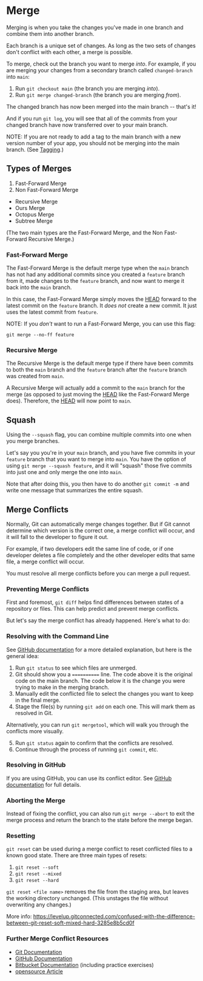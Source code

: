 # Merge

Merging is when you take the changes you've made in one branch and combine them into another branch.

Each branch is a unique set of changes.  As long as the two sets of changes don't conflict with each other, a merge is possible.

To merge, check out the branch you want to merge *into*.  For example, if you are merging your changes from a secondary branch called `changed-branch` into `main`:

1. Run `git checkout main` (the branch you are merging *into*).
2. Run `git merge changed-branch` (the branch you are merging *from*).

The changed branch has now been merged into the main branch -- that's it!

And if you run `git log`, you will see that all of the commits from your changed branch have now transferred over to your main branch.

NOTE: If you are not ready to add a tag to the main branch with a new version number of your app, you should not be merging into the main branch.  (See [Tagging](../tagging.md).)


## Types of Merges

1. Fast-Forward Merge
2. Non Fast-Forward Merge
  - Recursive Merge
  - Ours Merge
  - Octopus Merge
  - Subtree Merge

(The two main types are the Fast-Forward Merge, and the Non Fast-Forward Recursive Merge.)


### Fast-Forward Merge

The Fast-Forward Merge is the default merge type when the `main` branch has not had any additional commits since you created a `feature` branch from it, made changes to the `feature` branch, and now want to merge it back into the `main` branch.

In this case, the Fast-Forward Merge simply moves the [HEAD](../head/head.md) forward to the latest commit on the `feature` branch.  It *does not* create a new commit.  It just uses the latest commit from `feature`.

NOTE: If you *don't* want to run a Fast-Forward Merge, you can use this flag:

`git merge --no-ff feature`


### Recursive Merge

The Recursive Merge is the default merge type if there have been commits to both the `main` branch and the `feature` branch after the `feature` branch was created from `main`.

A Recursive Merge will actually add a commit to the `main` branch for the merge (as opposed to just moving the [HEAD](../head/head.md) like the Fast-Forward Merge does).  Therefore, the [HEAD](../head/head.md) will now point to `main`.


## Squash

Using the `--squash` flag, you can combine multiple commits into one when you merge branches.

Let's say you you're in your `main` branch, and you have five commits in your `feature` branch that you want to merge into `main`.  You have the option of using `git merge --squash feature`, and it will "squash" those five commits into just one and only merge the one into `main`.

Note that after doing this, you then have to do another `git commit -m` and write one message that summarizes the entire squash.


## Merge Conflicts

Normally, Git can automatically merge changes together.  But if Git cannot determine which version is the correct one, a merge conflict will occur, and it will fall to the developer to figure it out.

For example, if two developers edit the same line of code, or if one developer deletes a file completely and the other developer edits that same file, a merge conflict will occur.

You must resolve all merge conflicts before you can merge a pull request.


### Preventing Merge Conflicts

First and foremost, `git diff` helps find differences between states of a repository or files.  This can help predict and prevent merge conflicts.

But let's say the merge conflict has already happened.  Here's what to do:


### Resolving with the Command Line

See [GitHub documentation](https://docs.github.com/en/github/collaborating-with-pull-requests/addressing-merge-conflicts/resolving-a-merge-conflict-using-the-command-line) for a more detailed explanation, but here is the general idea:

1. Run `git status` to see which files are unmerged.
2. Git should show you a `==========` line.  The code above it is the original code on the main branch.  The code below it is the change you were trying to make in the merging branch.
3. Manually edit the conflicted file to select the changes you want to keep in the final merge.
4. Stage the file(s) by running `git add` on each one.  This will mark them as resolved in Git.

Alternatively, you can run `git mergetool`, which will walk you through the conflicts more visually.

5. Run `git status` again to confirm that the conflicts are resolved.
6. Continue through the process of running `git commit`, etc.


### Resolving in GitHub

If you are using GitHub, you can use its conflict editor.  See [GitHub documentation](https://docs.github.com/en/github/collaborating-with-pull-requests/addressing-merge-conflicts/resolving-a-merge-conflict-on-github) for full details.


### Aborting the Merge

Instead of fixing the conflict, you can also run `git merge --abort` to exit the merge process and return the branch to the state before the merge began.


### Resetting

`git reset` can be used during a merge conflict to reset conflicted files to a known good state.  There are three main types of resets:

1. `git reset --soft`
2. `git reset --mixed`
3. `git reset --hard`

`git reset <file name>` removes the file from the staging area, but leaves the working directory unchanged.  (This unstages the file without overwriting any changes.)

More info: https://levelup.gitconnected.com/confused-with-the-difference-between-git-reset-soft-mixed-hard-3285e8b5cd0f


### Further Merge Conflict Resources

- [Git Documentation](https://git-scm.com/book/en/v2/Git-Branching-Basic-Branching-and-Merging#_basic_merge_conflicts)
- [GitHub Documentation](https://docs.github.com/en/github/collaborating-with-pull-requests/addressing-merge-conflicts)
- [Bitbucket Documentation](https://www.atlassian.com/git/tutorials/using-branches/merge-conflicts) (including practice exercises)
- [opensource Article](https://opensource.com/article/20/4/git-merge-conflict)